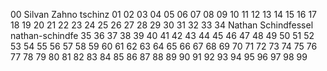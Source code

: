 00 Silvan Zahno tschinz
01 <students-firstname> <students-lastname> <github-username>
02 <students-firstname> <students-lastname> <github-username>
03 <students-firstname> <students-lastname> <github-username>
04 <students-firstname> <students-lastname> <github-username>
05 <students-firstname> <students-lastname> <github-username>
06 <students-firstname> <students-lastname> <github-username>
07 <students-firstname> <students-lastname> <github-username>
08 <students-firstname> <students-lastname> <github-username>
09 <students-firstname> <students-lastname> <github-username>
10 <students-firstname> <students-lastname> <github-username>
11 <students-firstname> <students-lastname> <github-username>
12 <students-firstname> <students-lastname> <github-username>
13 <students-firstname> <students-lastname> <github-username>
14 <students-firstname> <students-lastname> <github-username>
15 <students-firstname> <students-lastname> <github-username>
16 <students-firstname> <students-lastname> <github-username>
17 <students-firstname> <students-lastname> <github-username>
18 <students-firstname> <students-lastname> <github-username>
19 <students-firstname> <students-lastname> <github-username>
20 <students-firstname> <students-lastname> <github-username>
21 <students-firstname> <students-lastname> <github-username>
22 <students-firstname> <students-lastname> <github-username>
23 <students-firstname> <students-lastname> <github-username>
24 <students-firstname> <students-lastname> <github-username>
25 <students-firstname> <students-lastname> <github-username>
26 <students-firstname> <students-lastname> <github-username>
27 <students-firstname> <students-lastname> <github-username>
28 <students-firstname> <students-lastname> <github-username>
29 <students-firstname> <students-lastname> <github-username>
30 <students-firstname> <students-lastname> <github-username>
31 <students-firstname> <students-lastname> <github-username>
32 <students-firstname> <students-lastname> <github-username>
33 <students-firstname> <students-lastname> <github-username>
34 Nathan Schindfessel nathan-schindfe
35 <students-firstname> <students-lastname> <github-username>
36 <students-firstname> <students-lastname> <github-username>
37 <students-firstname> <students-lastname> <github-username>
38 <students-firstname> <students-lastname> <github-username>
39 <students-firstname> <students-lastname> <github-username>
40 <students-firstname> <students-lastname> <github-username>
41 <students-firstname> <students-lastname> <github-username>
42 <students-firstname> <students-lastname> <github-username>
43 <students-firstname> <students-lastname> <github-username>
44 <students-firstname> <students-lastname> <github-username>
45 <students-firstname> <students-lastname> <github-username>
46 <students-firstname> <students-lastname> <github-username>
47 <students-firstname> <students-lastname> <github-username>
48 <students-firstname> <students-lastname> <github-username>
49 <students-firstname> <students-lastname> <github-username>
50 <students-firstname> <students-lastname> <github-username>
51 <students-firstname> <students-lastname> <github-username>
52 <students-firstname> <students-lastname> <github-username>
53 <students-firstname> <students-lastname> <github-username>
54 <students-firstname> <students-lastname> <github-username>
55 <students-firstname> <students-lastname> <github-username>
56 <students-firstname> <students-lastname> <github-username>
57 <students-firstname> <students-lastname> <github-username>
58 <students-firstname> <students-lastname> <github-username>
59 <students-firstname> <students-lastname> <github-username>
60 <students-firstname> <students-lastname> <github-username>
61 <students-firstname> <students-lastname> <github-username>
62 <students-firstname> <students-lastname> <github-username>
63 <students-firstname> <students-lastname> <github-username>
64 <students-firstname> <students-lastname> <github-username>
65 <students-firstname> <students-lastname> <github-username>
66 <students-firstname> <students-lastname> <github-username>
67 <students-firstname> <students-lastname> <github-username>
68 <students-firstname> <students-lastname> <github-username>
69 <students-firstname> <students-lastname> <github-username>
70 <students-firstname> <students-lastname> <github-username>
71 <students-firstname> <students-lastname> <github-username>
72 <students-firstname> <students-lastname> <github-username>
73 <students-firstname> <students-lastname> <github-username>
74 <students-firstname> <students-lastname> <github-username>
75 <students-firstname> <students-lastname> <github-username>
76 <students-firstname> <students-lastname> <github-username>
77 <students-firstname> <students-lastname> <github-username>
78 <students-firstname> <students-lastname> <github-username>
79 <students-firstname> <students-lastname> <github-username>
80 <students-firstname> <students-lastname> <github-username>
81 <students-firstname> <students-lastname> <github-username>
82 <students-firstname> <students-lastname> <github-username>
83 <students-firstname> <students-lastname> <github-username>
84 <students-firstname> <students-lastname> <github-username>
85 <students-firstname> <students-lastname> <github-username>
86 <students-firstname> <students-lastname> <github-username>
87 <students-firstname> <students-lastname> <github-username>
88 <students-firstname> <students-lastname> <github-username>
89 <students-firstname> <students-lastname> <github-username>
90 <students-firstname> <students-lastname> <github-username>
91 <students-firstname> <students-lastname> <github-username>
92 <students-firstname> <students-lastname> <github-username>
93 <students-firstname> <students-lastname> <github-username>
94 <students-firstname> <students-lastname> <github-username>
95 <students-firstname> <students-lastname> <github-username>
96 <students-firstname> <students-lastname> <github-username>
97 <students-firstname> <students-lastname> <github-username>
98 <students-firstname> <students-lastname> <github-username>
99 <students-firstname> <students-lastname> <github-username>
